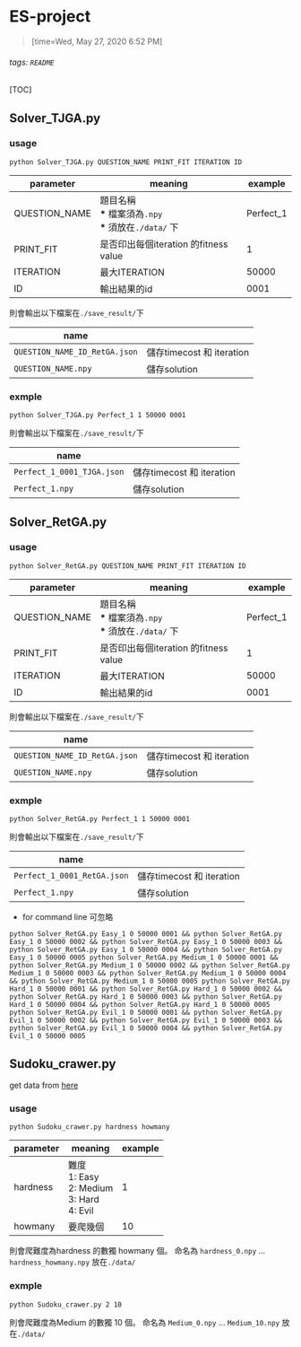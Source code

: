 # ES-project
> [time=Wed, May 27, 2020 6:52 PM]

###### tags: `README` 
[TOC]

## Solver_TJGA.py
### usage
```
python Solver_TJGA.py QUESTION_NAME PRINT_FIT ITERATION ID
```

| parameter | meaning | example |
| -------- | -------- | -------- |
| QUESTION_NAME   | 題目名稱  </br> **\*** 檔案須為`.npy`  </br> **\*** 須放在`./data/` 下| Perfect_1   |
| PRINT_FIT   | 是否印出每個iteration 的fitness value  | 1  |
| ITERATION   | 最大ITERATION  | 50000  |
| ID | 輸出結果的id  | 0001     |

則會輸出以下檔案在`./save_result/`下

| name |  | 
| -------- | -------- | 
| `QUESTION_NAME_ID_RetGA.json`   | 儲存timecost 和 iteration  | 
| `QUESTION_NAME.npy`   | 儲存solution  | 

### exmple
```
python Solver_TJGA.py Perfect_1 1 50000 0001
```
則會輸出以下檔案在`./save_result/`下

| name |  | 
| -------- | -------- | 
| `Perfect_1_0001_TJGA.json`   | 儲存timecost 和 iteration  | 
| `Perfect_1.npy`   | 儲存solution  | 


## Solver_RetGA.py
### usage
```
python Solver_RetGA.py QUESTION_NAME PRINT_FIT ITERATION ID
```

| parameter | meaning | example |
| -------- | -------- | -------- |
| QUESTION_NAME   | 題目名稱  </br> **\*** 檔案須為`.npy`  </br> **\*** 須放在`./data/` 下| Perfect_1   |
| PRINT_FIT   | 是否印出每個iteration 的fitness value  | 1  |
| ITERATION   | 最大ITERATION  | 50000  |
| ID | 輸出結果的id  | 0001     |

則會輸出以下檔案在`./save_result/`下

| name |  | 
| -------- | -------- | 
| `QUESTION_NAME_ID_RetGA.json`   | 儲存timecost 和 iteration  | 
| `QUESTION_NAME.npy`   | 儲存solution  | 

### exmple
```
python Solver_RetGA.py Perfect_1 1 50000 0001
```
則會輸出以下檔案在`./save_result/`下

| name |  | 
| -------- | -------- | 
| `Perfect_1_0001_RetGA.json`   | 儲存timecost 和 iteration  | 
| `Perfect_1.npy`   | 儲存solution  | 

* for command line 可忽略
```
python Solver_RetGA.py Easy_1 0 50000 0001 && python Solver_RetGA.py Easy_1 0 50000 0002 && python Solver_RetGA.py Easy_1 0 50000 0003 && python Solver_RetGA.py Easy_1 0 50000 0004 && python Solver_RetGA.py Easy_1 0 50000 0005 python Solver_RetGA.py Medium_1 0 50000 0001 && python Solver_RetGA.py Medium_1 0 50000 0002 && python Solver_RetGA.py Medium_1 0 50000 0003 && python Solver_RetGA.py Medium_1 0 50000 0004 && python Solver_RetGA.py Medium_1 0 50000 0005 python Solver_RetGA.py Hard_1 0 50000 0001 && python Solver_RetGA.py Hard_1 0 50000 0002 && python Solver_RetGA.py Hard_1 0 50000 0003 && python Solver_RetGA.py Hard_1 0 50000 0004 && python Solver_RetGA.py Hard_1 0 50000 0005 python Solver_RetGA.py Evil_1 0 50000 0001 && python Solver_RetGA.py Evil_1 0 50000 0002 && python Solver_RetGA.py Evil_1 0 50000 0003 && python Solver_RetGA.py Evil_1 0 50000 0004 && python Solver_RetGA.py Evil_1 0 50000 0005
```
## Sudoku_crawer.py
get data from [here](http://www.websudoku.com/)
### usage
```
python Sudoku_crawer.py hardness howmany
```

| parameter | meaning | example |
| -------- | -------- | -------- |
| hardness  |   難度 </br> 1:  Easy </br> 2: Medium</br> 3:  Hard </br> 4:  Evil | 1    |
| howmany  |   要爬幾個    | 10     |

則會爬難度為hardness 的數獨 howmany 個。
命名為 `hardness_0.npy`  ...  `hardness_howmany.npy`
放在`./data/` 

### exmple
```
python Sudoku_crawer.py 2 10
```
則會爬難度為Medium 的數獨 10 個。
命名為 `Medium_0.npy`  ...  `Medium_10.npy`
放在`./data/` 
